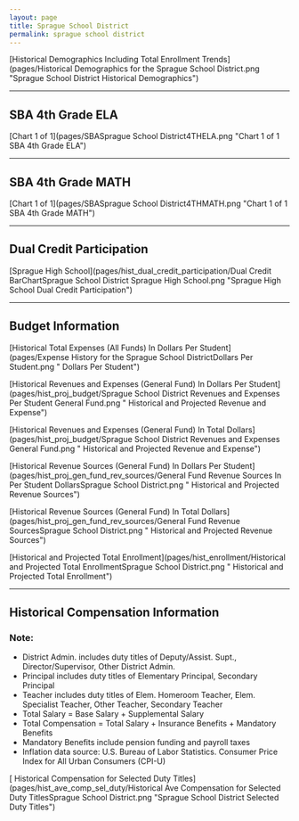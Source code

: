 ```yaml
---
layout: page
title: Sprague School District
permalink: sprague school district
---
```



[Historical Demographics Including Total Enrollment Trends](pages/Historical Demographics for the Sprague School District.png "Sprague School District Historical Demographics")

___

## SBA 4th Grade ELA

[Chart 1 of 1](pages/SBASprague School District4THELA.png "Chart 1 of 1 SBA 4th Grade ELA")


___

## SBA 4th Grade MATH

[Chart 1 of 1](pages/SBASprague School District4THMATH.png "Chart 1 of 1 SBA 4th Grade MATH")


___

## Dual Credit Participation

[Sprague High School](pages/hist_dual_credit_participation/Dual Credit BarChartSprague School District Sprague High School.png "Sprague High School Dual Credit Participation")


___

## Budget Information

[Historical Total Expenses (All Funds) In Dollars Per Student](pages/Expense History for the Sprague School DistrictDollars Per Student.png " Dollars Per Student")

[Historical Revenues and Expenses (General Fund) In Dollars Per Student](pages/hist_proj_budget/Sprague School District Revenues and Expenses Per Student General Fund.png " Historical and Projected Revenue and Expense")

[Historical Revenues and Expenses (General Fund) In Total Dollars](pages/hist_proj_budget/Sprague School District Revenues and Expenses General Fund.png " Historical and Projected Revenue and Expense")

[Historical Revenue Sources (General Fund) In Dollars Per Student](pages/hist_proj_gen_fund_rev_sources/General Fund Revenue Sources In Per Student DollarsSprague School District.png " Historical and Projected Revenue Sources")

[Historical Revenue Sources (General Fund) In Total Dollars](pages/hist_proj_gen_fund_rev_sources/General Fund Revenue SourcesSprague School District.png " Historical and Projected Revenue Sources")

[Historical and Projected Total Enrollment](pages/hist_enrollment/Historical and Projected Total EnrollmentSprague School District.png " Historical and Projected Total Enrollment")


___

## Historical Compensation Information
### Note:
- District Admin. includes duty titles of Deputy/Assist. Supt., Director/Supervisor, Other District Admin.
- Principal includes duty titles of Elementary Principal, Secondary Principal
- Teacher includes duty titles of Elem. Homeroom Teacher, Elem. Specialist Teacher, Other Teacher, Secondary Teacher
- Total Salary = Base Salary + Supplemental Salary
- Total Compensation = Total Salary + Insurance Benefits + Mandatory Benefits
- Mandatory Benefits include pension funding and payroll taxes
- Inflation data source: U.S. Bureau of Labor Statistics. Consumer Price Index for All Urban Consumers (CPI-U)

[ Historical Compensation for Selected Duty Titles](pages/hist_ave_comp_sel_duty/Historical Ave Compensation for Selected Duty TitlesSprague School District.png "Sprague School District Selected Duty Titles")

